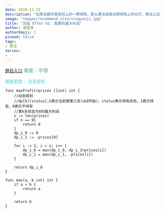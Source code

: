 ```yaml
---
date: 2020-12-13
description: "如果说数学是皇冠上的一颗明珠，那么算法就是这颗明珠上的光芒，算法让这颗明珠更加熠熠生辉，为科技进步和社会发展照亮了前进的路"
image: "images/recommend_site/xingyouji.jpg"
title: "剑指 Offer 63. 股票的最大利润"
author: 诸葛青
authorEmoji: 🎅
pinned: false
tags:
- 算法
series:
-  
---
```


[题目入口](https://leetcode-cn.com/problems/gu-piao-de-zui-da-li-run-lcof/)
<font color=CadetBlue size=3 >难度：中等</font>

<font color=MediumTurquoise>解题思路：
动态规划</font>

```golang
func maxProfit(prices []int) int {
	//动态规划
	//dp[k][status],k表示当前是第几天(从0开始)，status表示持有状态，1表示持有，0表示不持有
	//第k天状态为0的最大利润
	n := len(prices)
    if n == 0{
        return 0
    }
    dp_i_0 := 0
    dp_i_1 := -prices[0]

	for i := 1; i < n; i++ {
		dp_i_0 = max(dp_i_0, dp_i_1+prices[i])
		dp_i_1 = max(dp_i_1, -prices[i])
	}

	return dp_i_0
}

func max(a, b int) int {
	if a > b {
		return a
	}

	return b
}
```